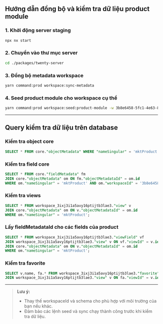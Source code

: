 ## Hướng dẫn đồng bộ và kiểm tra dữ liệu product module

### 1. Khởi động server staging
```sh
npx nx start
```

### 2. Chuyển vào thư mục server
```sh
cd ./packages/twenty-server
```

### 3. Đồng bộ metadata workspace
```sh
yarn command:prod workspace:sync-metadata
```

### 4. Seed product module cho workspace cụ thể
```sh
yarn command:prod workspace:seed:product-module -w 3b8e6458-5fc1-4e63-8563-008ccddaa6db
```

---

## Query kiểm tra dữ liệu trên database

### Kiểm tra object core
```sql
SELECT * FROM core."objectMetadata" WHERE "nameSingular" = 'mktProduct';
```

### Kiểm tra field core
```sql
SELECT * FROM core."fieldMetadata" fm 
JOIN core."objectMetadata" om ON fm."objectMetadataId" = om.id 
WHERE om."nameSingular" = 'mktProduct' AND om."workspaceId" = '3b8e6458-5fc1-4e63-8563-008ccddaa6db';
```

### Kiểm tra views
```sql
SELECT * FROM workspace_3ixj3i1a5avy16ptijtb3lae3."view" v
JOIN core."objectMetadata" om ON v."objectMetadataId" = om.id
WHERE om."nameSingular" = 'mktProduct';
```

### Lấy fieldMetadataId cho các fields của product
```sql
SELECT * FROM workspace_3ixj3i1a5avy16ptijtb3lae3."viewField" vf
JOIN workspace_3ixj3i1a5avy16ptijtb3lae3."view" v ON vf."viewId" = v.id
JOIN core."objectMetadata" om ON v."objectMetadataId" = om.id
WHERE om."nameSingular" = 'mktProduct';
```

### Kiểm tra favorite
```sql
SELECT v.name, fa.* FROM workspace_3ixj3i1a5avy16ptijtb3lae3."favorite" fa
JOIN workspace_3ixj3i1a5avy16ptijtb3lae3."view" v ON fa."viewId" = v.id
```

---

> **Lưu ý:**
> - Thay thế workspaceId và schema cho phù hợp với môi trường của bạn nếu khác.
> - Đảm bảo các lệnh seed và sync chạy thành công trước khi kiểm tra dữ liệu.


